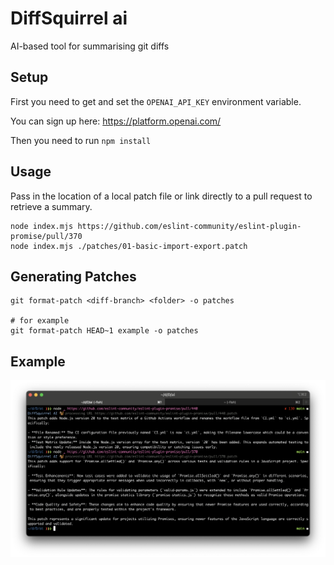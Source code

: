 # DiffSquirrel ai

AI-based tool for summarising git diffs

## Setup

First you need to get and set the `OPENAI_API_KEY` environment variable.

You can sign up here: https://platform.openai.com/

Then you need to run `npm install`

## Usage

Pass in the location of a local patch file or link directly to a pull request to retrieve a summary.

```
node index.mjs https://github.com/eslint-community/eslint-plugin-promise/pull/370
node index.mjs ./patches/01-basic-import-export.patch
```

## Generating Patches

```shell
git format-patch <diff-branch> <folder> -o patches

# for example
git format-patch HEAD~1 example -o patches
```

## Example

![DiffSquirrel running in a terminal](example.png)
